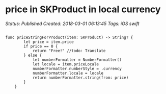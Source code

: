 # price in SKProduct in local currency

_Status: Published_
_Created: 2018-03-01 06:13:45_
_Tags: iOS swift_

<code>
func priceStringForProduct(item: SKProduct) -> String? {
        let price = item.price
        if price == 0 {
            return "Free!" //todo: Translate
        } else {
            let numberFormatter = NumberFormatter()
            let locale = item.priceLocale
            numberFormatter.numberStyle = .currency
            numberFormatter.locale = locale
            return numberFormatter.string(from: price)
        }
    }
</code>